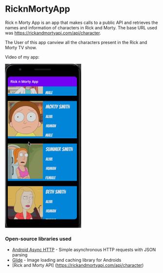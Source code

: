 # RicknMortyApp
Rick n Morty App is an app that makes calls to a public API and retrieves the names and information of characters in Rick and Morty. The base URL used was https://rickandmortyapi.com/api/character.

The User of this app canview all the characters present in the Rick and Morty TV show.

Video of my app:

<img src="Flixter Video Rick n Morty.gif" width=250><br>


### Open-source libraries used

- [Android Async HTTP](https://github.com/codepath/CPAsyncHttpClient) - Simple asynchronous HTTP requests with JSON parsing
- [Glide](https://github.com/bumptech/glide) - Image loading and caching library for Androids
- [Rick and Morty API] (https://rickandmortyapi.com/api/character)
